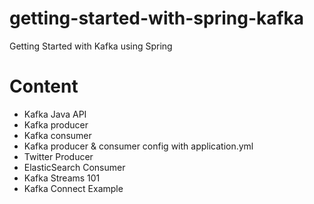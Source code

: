 # getting-started-with-spring-kafka
Getting Started with Kafka using Spring

# Content
- Kafka Java API
- Kafka producer
- Kafka consumer
- Kafka producer & consumer config with application.yml
- Twitter Producer
- ElasticSearch Consumer
- Kafka Streams 101
- Kafka Connect Example
